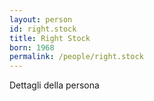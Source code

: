 ```yaml
---
layout: person
id: right.stock
title: Right Stock
born: 1968
permalink: /people/right.stock
---
```


Dettagli della persona 